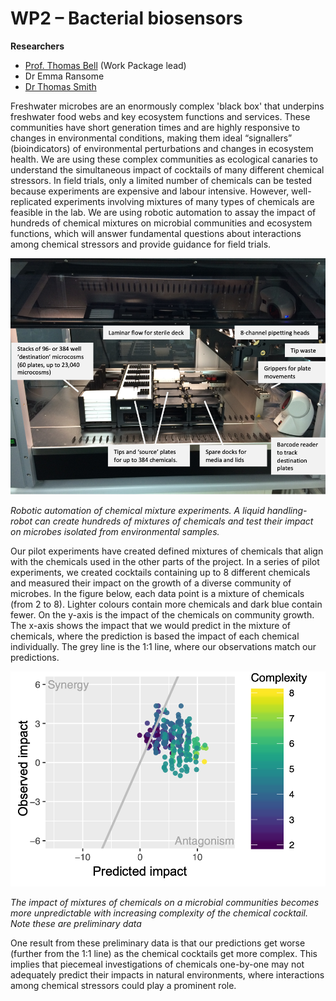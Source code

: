 # WP2 – Bacterial biosensors

**Researchers**
+ [Prof. Thomas Bell](https://www.imperial.ac.uk/people/thomas.bell) (Work Package lead)
+ Dr Emma Ransome
+ [Dr Thomas Smith](https://www.imperial.ac.uk/people/thomas.smith1)

Freshwater microbes are an enormously complex 'black box' that underpins freshwater food webs and key ecosystem functions and services. These communities have short generation times and are highly responsive to changes in environmental conditions, making them ideal “signallers” (bioindicators) of environmental perturbations and changes in ecosystem health. 
We are using these complex communities as ecological canaries to understand the simultaneous impact of cocktails of many different chemical stressors.
In field trials, only a limited number of chemicals can be tested because experiments are expensive and labour intensive. However, well-replicated experiments involving mixtures of many types of chemicals are feasible in the lab. We are using robotic automation to assay the impact of hundreds of chemical mixtures on microbial communities and ecosystem functions, which will answer fundamental questions about interactions among chemical stressors and provide guidance for field trials.

![](/assets/img/WP2Fig1.png)

*Robotic automation of chemical mixture experiments. A liquid handling-robot can create hundreds of mixtures of chemicals and test their impact on microbes isolated from environmental samples.*


Our pilot experiments have created defined mixtures of chemicals that align with the chemicals used in the other parts of the project. In a series of pilot experiments, we created cocktails containing up to 8 different chemicals and measured their impact on the growth of a diverse community of microbes. In the figure below, each data point is a mixture of chemicals (from 2 to 8). Lighter colours contain more chemicals and dark blue contain fewer. On the y-axis is the impact of the chemicals on community growth.  The x-axis shows the impact that we would predict in the mixture of chemicals, where the prediction is based the impact of each chemical individually. The grey line is the 1:1 line, where our observations match our predictions. 

![](/assets/img/WP2Fig2.png)

*The impact of mixtures of chemicals on a microbial communities becomes more unpredictable with increasing complexity of the chemical cocktail. Note these are preliminary data*

One result from these preliminary data is that our predictions get worse (further from the 1:1 line) as the chemical cocktails get more complex. This implies that piecemeal investigations of chemicals one-by-one may not adequately predict their impacts in natural environments, where interactions among chemical stressors could play a prominent role.
